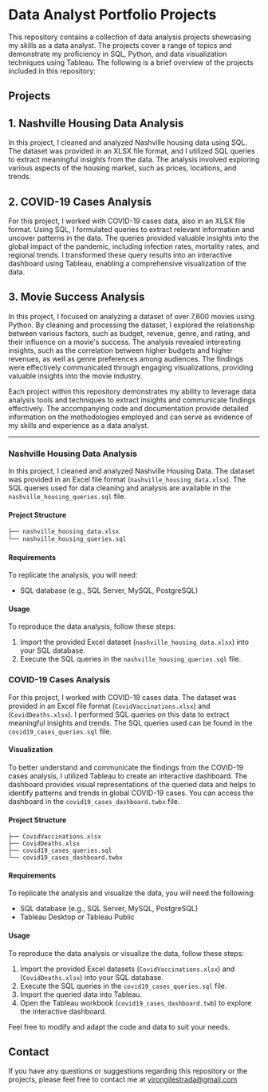 # Data Analyst Portfolio Projects

This repository contains a collection of data analysis projects showcasing my skills as a data analyst. The projects cover a range of topics and demonstrate my proficiency in SQL, Python, and data visualization techniques using Tableau. The following is a brief overview of the projects included in this repository:

## Projects

## 1. Nashville Housing Data Analysis
In this project, I cleaned and analyzed Nashville housing data using SQL. The dataset was provided in an XLSX file format, and I utilized SQL queries to extract meaningful insights from the data. The analysis involved exploring various aspects of the housing market, such as prices, locations, and trends.

## 2. COVID-19 Cases Analysis
For this project, I worked with COVID-19 cases data, also in an XLSX file format. Using SQL, I formulated queries to extract relevant information and uncover patterns in the data. The queries provided valuable insights into the global impact of the pandemic, including infection rates, mortality rates, and regional trends. I transformed these query results into an interactive dashboard using Tableau, enabling a comprehensive visualization of the data.

## 3. Movie Success Analysis
In this project, I focused on analyzing a dataset of over 7,600 movies using Python. By cleaning and processing the dataset, I explored the relationship between various factors, such as budget, revenue, genre, and rating, and their influence on a movie's success. The analysis revealed interesting insights, such as the correlation between higher budgets and higher revenues, as well as genre preferences among audiences. The findings were effectively communicated through engaging visualizations, providing valuable insights into the movie industry.

Each project within this repository demonstrates my ability to leverage data analysis tools and techniques to extract insights and communicate findings effectively. The accompanying code and documentation provide detailed information on the methodologies employed and can serve as evidence of my skills and experience as a data analyst.

-------------------------------------------------------------------------------------------------------------------------------------------------------------------

### Nashville Housing Data Analysis

In this project, I cleaned and analyzed Nashville Housing Data. The dataset was provided in an Excel file format (`nashville_housing_data.xlsx`). The SQL queries used for data cleaning and analysis are available in the `nashville_housing_queries.sql` file.

#### Project Structure
```bash
├── nashville_housing_data.xlsx
└── nashville_housing_queries.sql
```
#### Requirements

To replicate the analysis, you will need:

- SQL database (e.g., SQL Server, MySQL, PostgreSQL)

#### Usage

To reproduce the data analysis, follow these steps:

1. Import the provided Excel dataset (`nashville_housing_data.xlsx`) into your SQL database.
2. Execute the SQL queries in the `nashville_housing_queries.sql` file.

### COVID-19 Cases Analysis

For this project, I worked with COVID-19 cases data. The dataset was provided in an Excel file format (`CovidVaccinations.xlsx`) and (`CovidDeaths.xlsx`). I performed SQL queries on this data to extract meaningful insights and trends. The SQL queries used can be found in the `covid19_cases_queries.sql` file.

#### Visualization

To better understand and communicate the findings from the COVID-19 cases analysis, I utilized Tableau to create an interactive dashboard. The dashboard provides visual representations of the queried data and helps to identify patterns and trends in global COVID-19 cases. You can access the dashboard in the `covid19_cases_dashboard.twbx` file.

#### Project Structure
```
├── CovidVaccinations.xlsx
├── CovidDeaths.xlsx
├── covid19_cases_queries.sql
└── covid19_cases_dashboard.twbx
```

#### Requirements

To replicate the analysis and visualize the data, you will need the following:

- SQL database (e.g., SQL Server, MySQL, PostgreSQL)
- Tableau Desktop or Tableau Public

#### Usage

To reproduce the data analysis or visualize the data, follow these steps:

1. Import the provided Excel datasets (`CovidVaccinations.xlsx`) and (`CovidDeaths.xlsx`) into your SQL database.
2. Execute the SQL queries in the `covid19_cases_queries.sql` file.
3. Import the queried data into Tableau.
4. Open the Tableau workbook (`covid19_cases_dashboard.twb`) to explore the interactive dashboard.

Feel free to modify and adapt the code and data to suit your needs.

## Contact

If you have any questions or suggestions regarding this repository or the projects, please feel free to contact me at virongilestrada@gmail.com
